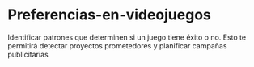 # Preferencias-en-videojuegos
Identificar patrones que determinen si un juego tiene éxito o no. Esto te permitirá detectar proyectos prometedores y planificar campañas publicitarias